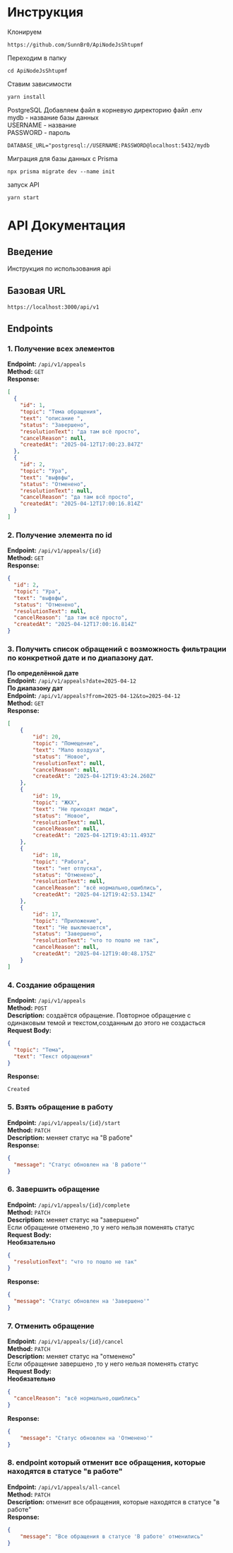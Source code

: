 # Инструкция
Клонируем
```
https://github.com/SunnBr0/ApiNodeJsShtupmf
```
Переходим  в папку
```
cd ApiNodeJsShtupmf
```
Ставим зависимости
```
yarn install
```
PostgreSQL
Добавляем файл в корневую директорию файл .env    
mydb - название базы данных   
USERNAME - название   
PASSWORD - пароль   
```
DATABASE_URL="postgresql://USERNAME:PASSWORD@localhost:5432/mydb
```
Миграция для базы данных с Prisma
```
npx prisma migrate dev --name init
```
запуск API
```
yarn start
```
# API Документация

## Введение

Инструкция по использования api

## Базовая URL

```
https://localhost:3000/api/v1
```

## Endpoints

### 1. Получение всех элементов

**Endpoint:** `/api/v1/appeals`  
**Method:** `GET`  
**Response:**

```json
[
  {
    "id": 1,
    "topic": "Тема обращения",
    "text": "описание ",
    "status": "Завершено",
    "resolutionText": "да там всё просто",
    "cancelReason": null,
    "createdAt": "2025-04-12T17:00:23.847Z"
  },
  {
    "id": 2,
    "topic": "Ура",
    "text": "выфвфы",
    "status": "Отменено",
    "resolutionText": null,
    "cancelReason": "да там всё просто",
    "createdAt": "2025-04-12T17:00:16.814Z"
  }
]
```

### 2. Получение элемента по id

**Endpoint:** `/api/v1/appeals/{id}`  
**Method:** `GET`  
**Response:**

```json
{
  "id": 2,
  "topic": "Ура",
  "text": "выфвфы",
  "status": "Отменено",
  "resolutionText": null,
  "cancelReason": "да там всё просто",
  "createdAt": "2025-04-12T17:00:16.814Z"
}
```

### 3. Получить список обращений с возможность фильтрации по конкретной дате и по диапазону дат.
**По определённой дате**   
**Endpoint:** `/api/v1/appeals?date=2025-04-12`   
**По диапазону дат**        
**Endpoint:** `/api/v1/appeals?from=2025-04-12&to=2025-04-12`  
**Method:** `GET`    
**Response:**  

```json
[
    {
        "id": 20,
        "topic": "Помещение",
        "text": "Мало воздуха",
        "status": "Новое",
        "resolutionText": null,
        "cancelReason": null,
        "createdAt": "2025-04-12T19:43:24.260Z"
    },
    {
        "id": 19,
        "topic": "ЖКХ",
        "text": "Не приходят люди",
        "status": "Новое",
        "resolutionText": null,
        "cancelReason": null,
        "createdAt": "2025-04-12T19:43:11.493Z"
    },
    {
        "id": 18,
        "topic": "Работа",
        "text": "нет отпуска",
        "status": "Отменено",
        "resolutionText": null,
        "cancelReason": "всё нормально,ошиблись",
        "createdAt": "2025-04-12T19:42:53.134Z"
    },
    {
        "id": 17,
        "topic": "Приложение",
        "text": "Не выключается",
        "status": "Завершено",
        "resolutionText": "что то пошло не так",
        "cancelReason": null,
        "createdAt": "2025-04-12T19:40:48.175Z"
    }
]
```

### 4. Создание обращения

**Endpoint:** `/api/v1/appeals`  
**Method:** `POST`  
**Description:** создаётся обращение.
Повторное обращение с одинаковым темой и текстом,созданным до этого не создасться   
**Request Body:**

```json
{
  "topic": "Тема",
  "text": "Текст обращения"
}
```

**Response:**

```
Created
```

### 5. Взять обращение в работу

**Endpoint:** `/api/v1/appeals/{id}/start`  
**Method:** `PATCH`  
**Description:** меняет статус на "В работе"  
**Response:**

```json
{
  "message": "Статус обновлен на 'В работе'"
}
```

### 6. Завершить обращение

**Endpoint:** `/api/v1/appeals/{id}/complete`  
**Method:** `PATCH`  
**Description:** меняет статус на "завершено"  
Если обращение отменено ,то у него нельзя поменять статус  
**Request Body:**   
**Необязательно**

```json
{
  "resolutionText": "что то пошло не так"
}
```

**Response:**

```json
{
  "message": "Статус обновлен на 'Завершено'"
}
```

### 7. Отменить обращение

**Endpoint:** `/api/v1/appeals/{id}/cancel`  
**Method:** `PATCH`  
**Description:** меняет статус на "отменено"  
Если обращение завершено ,то у него нельзя поменять статус  
**Request Body:**  
**Необязательно**

```json
{
  "cancelReason": "всё нормально,ошиблись"
}
```

**Response:**

```json
{
    "message": "Статус обновлен на 'Отменено'"
}
```

### 8. endpoint который отменит все обращения, которые находятся в статусе "в работе"

**Endpoint:** `/api/v1/appeals/all-cancel`  
**Method:** `PATCH`  
**Description:** отменит все обращения, которые находятся в статусе "в работе"  
**Response:**

```json
{
    "message": "Все обращения в статусе 'В работе' отменились"
}
```

